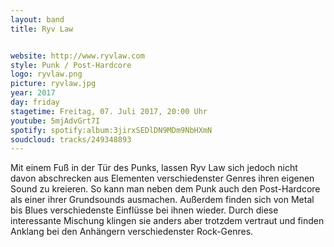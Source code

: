 ```yaml
---
layout: band
title: Ryv Law


website: http://www.ryvlaw.com
style: Punk / Post-Hardcore
logo: ryvlaw.png
picture: ryvlaw.jpg
year: 2017
day: friday
stagetime: Freitag, 07. Juli 2017, 20:00 Uhr
youtube: 5mjAdvGrt7I
spotify: spotify:album:3jirxSEDlDN9MDm9NbHXmN
soudcloud: tracks/249348893
---
```

Mit einem Fuß in der Tür des Punks, lassen Ryv Law sich jedoch nicht davon abschrecken aus Elementen verschiedenster Genres ihren eigenen Sound zu kreieren. So kann man neben dem Punk auch den Post-Hardcore als einer ihrer Grundsounds ausmachen. Außerdem finden sich von Metal bis Blues verschiedenste Einflüsse bei ihnen wieder. Durch diese interessante Mischung klingen sie anders aber trotzdem vertraut und finden Anklang bei den Anhängern verschiedenster Rock-Genres.
